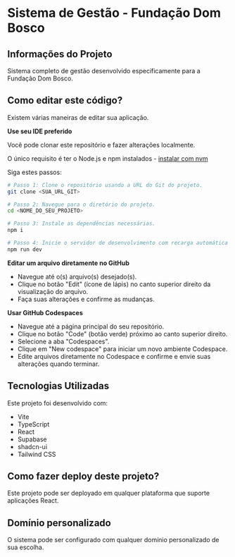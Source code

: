 # Sistema de Gestão - Fundação Dom Bosco

## Informações do Projeto

Sistema completo de gestão desenvolvido especificamente para a Fundação Dom Bosco.

## Como editar este código?

Existem várias maneiras de editar sua aplicação.

**Use seu IDE preferido**

Você pode clonar este repositório e fazer alterações localmente.

O único requisito é ter o Node.js e npm instalados - [instalar com nvm](https://github.com/nvm-sh/nvm#installing-and-updating)

Siga estes passos:

```sh
# Passo 1: Clone o repositório usando a URL do Git do projeto.
git clone <SUA_URL_GIT>

# Passo 2: Navegue para o diretório do projeto.
cd <NOME_DO_SEU_PROJETO>

# Passo 3: Instale as dependências necessárias.
npm i

# Passo 4: Inicie o servidor de desenvolvimento com recarga automática e preview instantâneo.
npm run dev
```

**Editar um arquivo diretamente no GitHub**

- Navegue até o(s) arquivo(s) desejado(s).
- Clique no botão "Edit" (ícone de lápis) no canto superior direito da visualização do arquivo.
- Faça suas alterações e confirme as mudanças.

**Usar GitHub Codespaces**

- Navegue até a página principal do seu repositório.
- Clique no botão "Code" (botão verde) próximo ao canto superior direito.
- Selecione a aba "Codespaces".
- Clique em "New codespace" para iniciar um novo ambiente Codespace.
- Edite arquivos diretamente no Codespace e confirme e envie suas alterações quando terminar.

## Tecnologias Utilizadas

Este projeto foi desenvolvido com:

- Vite
- TypeScript  
- React
- Supabase
- shadcn-ui
- Tailwind CSS

## Como fazer deploy deste projeto?

Este projeto pode ser deployado em qualquer plataforma que suporte aplicações React.

## Domínio personalizado

O sistema pode ser configurado com qualquer domínio personalizado de sua escolha.
